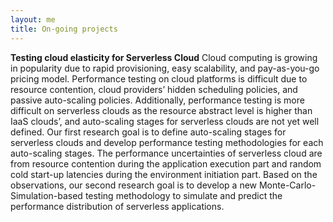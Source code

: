 ```yaml
---
layout: me
title: On-going projects
---
```


**Testing cloud elasticity for Serverless Cloud**
Cloud computing is growing in popularity due to rapid provisioning, easy scalability, and pay-as-you-go pricing model. Performance testing on cloud platforms is difficult due to resource contention, cloud providers’ hidden scheduling policies, and passive auto-scaling policies. Additionally, performance testing is more difficult on serverless clouds as the resource abstract level is higher than IaaS clouds’, and auto-scaling stages for serverless clouds are not yet well defined. Our first research goal is to define auto-scaling stages for serverless clouds and develop performance testing methodologies for each auto-scaling stages. The performance uncertainties of serverless cloud are from resource contention during the application execution part and random cold start-up latencies during the environment initiation part. Based on the observations, our second research goal is to develop a new Monte-Carlo-Simulation-based testing methodology to simulate and predict the performance distribution of serverless applications.
